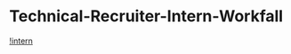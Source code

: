 # Technical-Recruiter-Intern-Workfall

[!intern](https://github.com/datamind321/Technical-Recruiter-Intern-Workfall/blob/main/Internship%20Completion%20Certificate.pdf)
